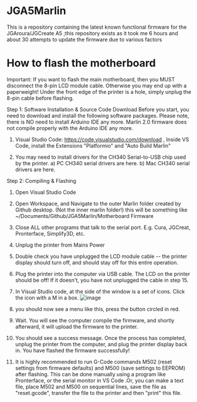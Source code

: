 # JGA5Marlin
This is a repository containing the latest known functional firmware for the JGAroura/JGCreate A5 ;this repository exists as it took me 6 hours and about 30 attempts to update the firmware due to various factors

# How to flash the motherboard
Important: If you want to flash the main motherboard, then you MUST disconnect the 8-pin LCD module cable. Otherwise you may end up with a paperweight! Under the front edge of the printer is a hole, simply unplug the 8-pin cable before flashing.

Step 1: Software Installation & Source Code Download
Before you start, you need to download and install the following software packages. Please note, there is NO need to install Arduino IDE any more. Marlin 2.0 firmware does not compile properly with the Arduino IDE any more.


1. Visual Studio Code: https://code.visualstudio.com/download , Inside VS Code, install the Extensions "Platformio" and "Auto Build Marlin"

2. You may need to install drivers for the CH340 Serial-to-USB chip used by the printer.
a) PC CH340 serial drivers are here.
b) Mac CH340 serial drivers are here.

Step 2: Compiling & Flashing
1. Open Visual Studio Code

2. Open Workspace, and Navigate to the outer Marlin folder created by Github desktop. (Not the inner marlin folder!) this will be something like ~/Documents/Github/JGA5Marlin/Motherboard Firmware

3. Close ALL other programs that talk to the serial port. E.g. Cura, JGCreat, Pronterface, Simplify3D, etc.

4. Unplug the printer from Mains Power

5. Double check you have unplugged the LCD module cable -- the printer display should turn off, and should stay off for this entire operation.

6. Plug the printer into the computer via USB cable. The LCD on the printer should be off! If it doesn't, you have not unplugged the cable in step 15.

7. In Visual Studio code,  at the side of the window is a set of icons. Click the icon with a M in a box.
 ![image](https://github.com/joepotato04/JGA5Marlin/assets/52463691/e06c945c-eaab-44c3-b34a-4b7afdb1f01e)

 
8. you should now see a menu like this, press the button circled in red.


9. Wait. You will see the computer compile the firmware, and shortly afterward, it will upload the firmware to the printer.

10. You should see a success message. Once the process has completed, unplug the printer from the computer, and plug the printer display back in. You have flashed the firmware successfully!

11. It is highly recommended to run G-Code commands M502 (reset settings from firmware defaults) and M500 (save settings to EEPROM) after flashing. This can be done  manually using a program like Pronterface, or the serial monitor in VS Code .Or, you can make a text file, place M502 and M500 on sequential lines, save the file as "reset.gcode", transfer the file to the printer and then "print" this file.
